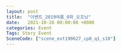 ```yaml
---
layout: post
title:  "이벤트_2019여름_0화_오프닝"
date:   2021-10-26 00:00:00 +0000
categories: Event
Tags: Story Event
SceneCode: ["scene_evt190627_cp0_q1_s10"]
---
```

